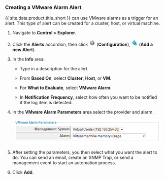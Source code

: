 ### Creating a VMware Alarm Alert

{{ site.data.product.title_short }} can use VMware alarms as a trigger for an alert. This
type of alert can be created for a cluster, host, or virtual machine.

1.  Navigate to **Control > Explorer**.

2.  Click the **Alerts** accordion, then click ![1847](../images/1847.png)
    (**Configuration**), ![1862](../images/1862.png) (**Add a new
    Alert**).

3.  In the **Info** area:

      - Type in a description for the alert.

      - From **Based On**, select **Cluster**, **Host**, or **VM**.

      - For **What to Evaluate**, select **VMware Alarm**.

      - In **Notification Frequency**, select how often you want to be
        notified if the log item is detected.

4.  In the **VMware Alarm Parameters** area select the provider and
    alarm.

    ![1984](../images/1984.png)

5.  After setting the parameters, you then select what you want the
    alert to do. You can send an email, create an SNMP Trap, or send a
    management event to start an automation process.

6.  Click **Add**.

